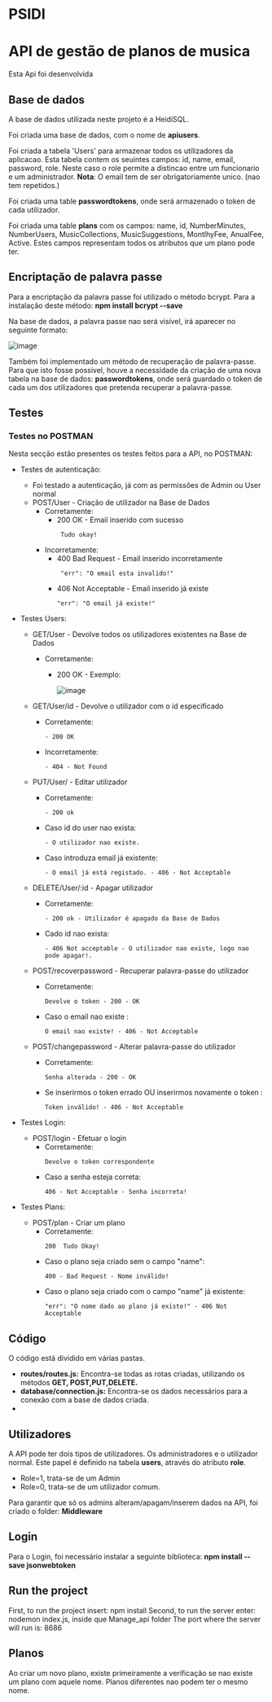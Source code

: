 # PSIDI
# API de gestão de planos de musica
Esta Api foi desenvolvida 




## Base de dados
A base de dados utilizada neste projeto é a HeidiSQL.

Foi criada uma base de dados, com o nome de **apiusers**. 

Foi criada a tabela 'Users' para armazenar todos os utilizadores da aplicacao. Esta tabela contem os seuintes campos: id, name, email, password, role. Neste caso o role permite a distincao entre um funcionario e um administrador.
**Nota**: O email tem de ser obrigatoriamente unico. (nao tem repetidos.)

Foi criada uma table **passwordtokens**, onde será armazenado o token de cada utilizador.

Foi criada uma table **plans** com os campos: name, id, NumberMinutes, NumberUsers, MusicCollections, MusicSuggestions, MontlhyFee, AnualFee, Active. Estes campos representam todos os atributos que um plano pode ter. 


## Encriptação de palavra passe
Para a encriptação da palavra passe foi utilizado o método bcrypt. Para a instalação deste método: **npm install bcrypt --save**

Na base de dados, a palavra passe nao será visível, irá aparecer no seguinte formato:

![image](https://user-images.githubusercontent.com/119684676/207591221-3eb359e4-cac6-4b37-ba06-bb1a3d7bc15f.png)

Também foi implementado um método de recuperação de palavra-passe.
Para que isto fosse possível, houve a necessidade da criação de uma nova tabela na base de dados: **passwordtokens**, onde será guardado o token de cada um dos utilizadores que pretenda recuperar a palavra-passe. 
## Testes
### Testes no POSTMAN
Nesta secção estão presentes os testes feitos para a API, no POSTMAN: 

- Testes de autenticação:
    - Foi testado a autenticação, já com as permissões de Admin ou User normal
    - POST/User - Criação de utilizador na Base de Dados
       - Corretamente: 
           - 200 OK - Email inserido com sucesso
             ```
              Tudo okay!
             ```
       - Incorretamente:  
           - 400 Bad Request - Email inserido incorretamente
             ```
              "err": "O email esta invalido!"
             ```
           - 406 Not Acceptable - Email inserido já existe
             ```
             "err": "O email já existe!"
             ````
- Testes Users:
   - GET/User - Devolve todos os utilizadores existentes na Base de Dados
      - Corretamente:
          - 200 OK - Exemplo: 

             ![image](https://user-images.githubusercontent.com/119684676/207619197-2ef79a56-a721-4a21-8c24-2ceab0261202.png)

  - GET/User/id - Devolve o utilizador com o id especificado
      -  Corretamente:
           ```
           - 200 OK
           ```
      - Incorretamente:
           ```
           - 404 - Not Found 
           ```
  - PUT/User/ - Editar utilizador
      - Corretamente:
          ```
          - 200 ok
          ```
       - Caso id do user nao exista:
          ```
          - O utilizador nao existe.
          ```
       - Caso introduza email já existente: 
          ```
          - O email já está registado. - 406 - Not Acceptable
          ```
  - DELETE/User/:id - Apagar utilizador
      - Corretamente:
          ```
          - 200 ok - Utilizador é apagado da Base de Dados
          ```
      - Cado id nao exista:
          ```
          - 406 Not acceptable - O utilizador nao existe, logo nao pode apagar!.
          ```
  - POST/recoverpassword - Recuperar palavra-passe do utilizador
      - Corretamente:
          ```
          Devolve o token - 200 - OK
          ```
      - Caso o email nao existe :
          ```
          O email nao existe! - 406 - Not Acceptable
          ```
  - POST/changepassword - Alterar palavra-passe do utilizador
      - Corretamente:
          ```
          Senha alterada - 200 - OK
          ```
      - Se inserirmos o token errado OU inserirmos novamente o token :
          ```
          Token inválido! - 406 - Not Acceptable
          ```
- Testes Login:
  - POST/login - Efetuar o login
      - Corretamente:
          ```
          Devolve o token correspondente
          ```
      - Caso a senha esteja correta:
          ```
          406 - Not Acceptable - Senha incorreta!
          ```

- Testes Plans:
  - POST/plan - Criar um plano
      - Corretamente:
          ```
          200  Tudo Okay!
          ```
      - Caso o plano seja criado sem o campo "name":
          ```
          400 - Bad Request - Nome inválido!
          ```
      - Caso o plano seja criado com o campo "name" já existente:
          ```
          "err": "O nome dado ao plano já existe!" - 406 Not Acceptable
          ```
     


## Código
O código está dividido em várias pastas. 
 - **routes/routes.js:** Encontra-se todas as rotas criadas, utilizando os métodos **GET, POST,PUT,DELETE.**
 - **database/connection.js:** Encontra-se os dados necessários para a conexão com a base de dados criada. 
 -

## Utilizadores
A API pode ter dois tipos de utilizadores. Os administradores e o utilizador normal. 
Este papel é definido na tabela **users**, através do atributo **role**.
  
   - Role=1, trata-se de um Admin
   - Role=0, trata-se de um utilizador comum.

Para garantir que só os admins alteram/apagam/inserem dados na API, foi criado o folder: **Middleware**

## Login
Para o Login, foi necessário instalar a seguinte biblioteca: **npm install --save jsonwebtoken**

## Run the project
First, to run the project insert: npm install
Second, to run the server enter: nodemon index.js, inside que Manage_api folder
The port where the server will run is: 8686

## Planos
Ao criar um novo plano, existe primeiramente a verificação se nao existe um plano com aquele nome. Planos diferentes nao podem ter o mesmo nome. 


